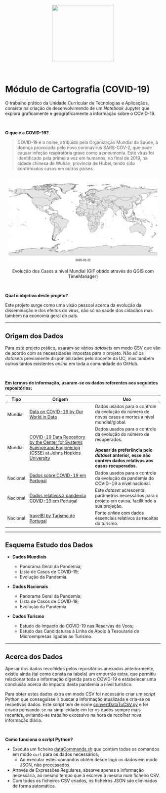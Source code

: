 <p align="center">
   <img width="200" height="182" src="https://upload.wikimedia.org/wikipedia/commons/9/93/EEUMLOGO.png">
</p>

<br>

# Módulo de Cartografia (COVID-19)

O trabalho prático da Unidade Curricular de Tecnologias e Aplicaçãos, consiste na criação de desenvolvimendo de um *Notebook* Jupyter que explora graficamente e geograficamente a informação sobre o COVID-19.

<br/>

**O que é a COVID-19?**

> COVID-19 é o nome, atribuído pela Organização Mundial da Saúde, à doença provocada pelo novo coronavírus SARS-COV-2, que pode causar infeção respiratória grave como a pneumonia. Este vírus foi identificado pela primeira vez em humanos, no final de 2019, na cidade chinesa de Wuhan, província de Hubei, tendo sido confirmados casos em outros países.

<p algin = "center">
   <img src = "Conjunto de Dados/MapaMundialPaisesAfetados.gif" alt = "Evolução Casos"/>
</p>
<p style="text-align: center;">Evolução dos Casos a nível Mundial (GIF obtido através do QGIS com TimeManager)</p>



<br/>

**Qual o objetivo deste projeto?**

Este projeto surge como uma visão pessoal acerca da evolução da disseminação e dos efeitos do vírus, não só na saúde dos cidadãos mas também na economia geral do país.

--- 

## Origem dos Dados

Para este projeto prático, usaram-se vários *datasets* em modo CSV que vão de acordo com as necessidades impostas para o projeto. Não só os *datasets* previamente disponibilizades pelo docente da UC, mas também outros tantos existentes *online* em toda a comunidade do GitHub.

<br/>

**Em termos de informação, usaram-se os dados referentes aos seguintes repositórios:**

| Tipo     | Origem                                                       | Uso                                                          |
| -------- | ------------------------------------------------------------ | ------------------------------------------------------------ |
| Mundial  | [Data on COVID-19 by Our World in Data](https://github.com/owid/covid-19-data/) | Dados usados para o controle da evolução do número de novos casos e mortes a nível mundial/global. |
| Mundial  | [COVID-19 Data Repository by the Center for Systems Science and Engineering (CSSE) at Johns Hopkins University](https://github.com/CSSEGISandData/COVID-19) | Dados usados para o controle da evolução do número de recuperados.<br /><br />**Apesar da preferência pelo *dataset* anterior, esse não contém dados relativos aos casos recuperados.** |
| Nacional | [Dados sobre COVID-19 em Portugal](https://github.com/jgrocha/covid-pt) | Dados usados para o controle da evolução da pandemia do COVID-19 a nível nacional. |
| Nacional | [Dados relativos à pandemia COVID-19 em Portugal](https://github.com/dssg-pt/covid19pt-data) | Este *dataset* acrescenta parâmetros necessários para o projeto em causa, facilitindo a sua projeção. |
| Nacional | [travelBI by Turismo de Portugal](https://travelbi.turismodeportugal.pt/) | Fonte *online* com dados essenciais relativos às receitas do turismo. |

---

## Esquema Estudo dos Dados

- **Dados Mundiais**
  - Panorama Geral da Pandemia;
  - Lista de Casos de COVID-19;
  - Evolução da Pandemia.

- **Dados Nacionais**
  - Panorama Geral da Pandemia;
  - Lista de Casos de COVID-19;
  - Evolução da Pandemia.

- **Dados Turismo**
  - Estudo do Impacto do COVID-19 nas Reservas de Voos;
  - Estudo das Candidaturas à Linha de Apoio à Tesouraria de Microempresas ligadas ao Turismo.

---

## Acerca dos Dados

Apesar dos dados recolhidos pelos repositórios anexados anteriormente, existiu ainda (tal como consta na tabela) um empurrão extra, que permitiu relacionar toda a informação digerida para o COVID-19 e estabelecer uma conclusão acerca do impacto desta pandemia a nível turístico.

Para obter estes dados extra em modo CSV foi necessário criar um *script* Python que conseguisse ir buscar a informação atualizada e cria-se os respetivos dados. Este script tem de nome [convertDataToCSV.py](https://github.com/diogoesnog/COVID-19/blob/master/Conjunto%20de%20Dados/Dados%20CSV/convertDataToCSV.py) e foi criado pensando-se na simplicidade em ter os dados sempre mais recentes, evitando-se trabalho excessivo na hora de recolher nova informação diária.

<br/>

**Como funciona o *script* Python?**

- Executa um ficheiro [dataCommands.sh](https://github.com/diogoesnog/COVID-19/blob/master/Conjunto%20de%20Dados/Dados%20CSV/dataCommands.sh) que contém todos os comandos em modo `curl` para os dados necessários;
  - Ao executar estes comandos obtém desde logo os dados em modo JSON, não processados.
- Através de Expressões Regulares, absorve apenas a informação necessária, ao mesmo tempo que a escreve a mesma num ficheiro CSV.
- Com todos os ficheiros CSV criados, os ficheiros JSON são eliminados de forma automática.
